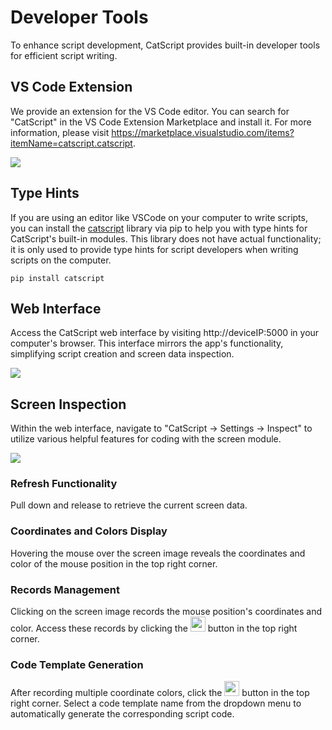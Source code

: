# Developer Tools

To enhance script development, CatScript provides built-in developer tools for efficient script writing.

## VS Code Extension

We provide an extension for the VS Code editor. You can search for "CatScript" in the VS Code Extension Marketplace and install it. For more information, please visit https://marketplace.visualstudio.com/items?itemName=catscript.catscript.

![](/dev/vscode.png)

## Type Hints

If you are using an editor like VSCode on your computer to write scripts, you can install the [catscript](https://pypi.org/project/catscript) library via pip to help you with type hints for CatScript's built-in modules. This library does not have actual functionality; it is only used to provide type hints for script developers when writing scripts on the computer.

```shell
pip install catscript
```

## Web Interface

Access the CatScript web interface by visiting http://deviceIP:5000 in your computer's browser. This interface mirrors the app's functionality, simplifying script creation and screen data inspection.

![](/dev/editor.png)

## Screen Inspection

Within the web interface, navigate to "CatScript -> Settings -> Inspect" to utilize various helpful features for coding with the screen module.

![](/dev/inspect.png)

### Refresh Functionality

Pull down and release to retrieve the current screen data.

### Coordinates and Colors Display

Hovering the mouse over the screen image reveals the coordinates and color of the mouse position in the top right corner.

### Records Management

Clicking on the screen image records the mouse position's coordinates and color. Access these records by clicking the <img src="/dev/records.png" style="display: inline; width: 24px"> button in the top right corner.

### Code Template Generation

After recording multiple coordinate colors, click the <img src="/dev/template.png" style="display: inline; width: 24px"> button in the top right corner. Select a code template name from the dropdown menu to automatically generate the corresponding script code.
